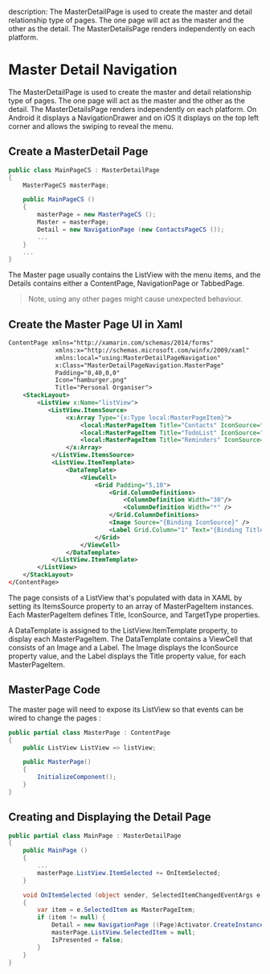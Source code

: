 description: The MasterDetailPage is used to create the master and detail relationship type of pages. The one page will act as the master and the other as the detail. The MasterDetailsPage renders independently on each platform.

# Master Detail Navigation

The MasterDetailPage is used to create the master and detail relationship type of pages. The one page will act as the master and the other as the detail. The MasterDetailsPage renders independently on each platform. On Android it displays a NavigationDrawer and on iOS it displays on the top left corner and allows the swiping to reveal the menu.

## Create a MasterDetail Page

```csharp
public class MainPageCS : MasterDetailPage
{
    MasterPageCS masterPage;

    public MainPageCS ()
    {
        masterPage = new MasterPageCS ();
        Master = masterPage;
        Detail = new NavigationPage (new ContactsPageCS ());
        ...
    }
    ...
}
```

The Master page usually contains the ListView with the menu items, and the Details contains either a ContentPage, NavigationPage or TabbedPage.

> Note, using any other pages might cause unexpected behaviour.

## Create the Master Page UI in Xaml

```xml
ContentPage xmlns="http://xamarin.com/schemas/2014/forms"
             xmlns:x="http://schemas.microsoft.com/winfx/2009/xaml"
             xmlns:local="using:MasterDetailPageNavigation"
             x:Class="MasterDetailPageNavigation.MasterPage"
             Padding="0,40,0,0"
             Icon="hamburger.png"
             Title="Personal Organiser">
    <StackLayout>
        <ListView x:Name="listView">
           <ListView.ItemsSource>
                <x:Array Type="{x:Type local:MasterPageItem}">
                    <local:MasterPageItem Title="Contacts" IconSource="contacts.png" TargetType="{x:Type local:ContactsPage}" />
                    <local:MasterPageItem Title="TodoList" IconSource="todo.png" TargetType="{x:Type local:TodoListPage}" />
                    <local:MasterPageItem Title="Reminders" IconSource="reminders.png" TargetType="{x:Type local:ReminderPage}" />
                </x:Array>
            </ListView.ItemsSource>
            <ListView.ItemTemplate>
                <DataTemplate>
                    <ViewCell>
                        <Grid Padding="5,10">
                            <Grid.ColumnDefinitions>
                                <ColumnDefinition Width="30"/>
                                <ColumnDefinition Width="*" />
                            </Grid.ColumnDefinitions>
                            <Image Source="{Binding IconSource}" />
                            <Label Grid.Column="1" Text="{Binding Title}" />
                        </Grid>
                    </ViewCell>
                </DataTemplate>
            </ListView.ItemTemplate>
        </ListView>
    </StackLayout>
</ContentPage>
```

The page consists of a ListView that's populated with data in XAML by setting its ItemsSource property to an array of MasterPageItem instances. Each MasterPageItem defines Title, IconSource, and TargetType properties.

A DataTemplate is assigned to the ListView.ItemTemplate property, to display each MasterPageItem. The DataTemplate contains a ViewCell that consists of an Image and a Label. The Image displays the IconSource property value, and the Label displays the Title property value, for each MasterPageItem.

## MasterPage Code

The master page will need to expose its ListView so that events can be wired to change the pages :

```csharp
public partial class MasterPage : ContentPage
{
    public ListView ListView => listView;

    public MasterPage()
    {
        InitializeComponent();
    }
}
```

## Creating and Displaying the Detail Page

```csharp
public partial class MainPage : MasterDetailPage
{
    public MainPage ()
    {
        ...
        masterPage.ListView.ItemSelected += OnItemSelected;
    }

    void OnItemSelected (object sender, SelectedItemChangedEventArgs e)
    {
        var item = e.SelectedItem as MasterPageItem;
        if (item != null) {
            Detail = new NavigationPage ((Page)Activator.CreateInstance (item.TargetType));
            masterPage.ListView.SelectedItem = null;
            IsPresented = false;
        }
    }
}
```



